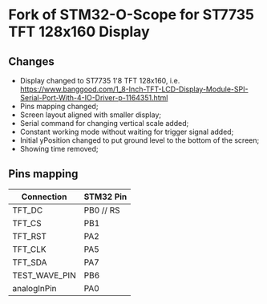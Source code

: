 # Fork of STM32-O-Scope for ST7735 TFT 128x160 Display

## Changes

* Display changed to ST7735 1'8 TFT 128x160, i.e. https://www.banggood.com/1_8-Inch-TFT-LCD-Display-Module-SPI-Serial-Port-With-4-IO-Driver-p-1164351.html
* Pins mapping changed;
* Screen layout aligned with smaller display;
* Serial command for changing vertical scale added;
* Constant working mode without waiting for trigger signal added;
* Initial yPosition changed to put ground level to the bottom of the screen;
* Showing time removed;

## Pins mapping

| Connection    | STM32 Pin |
| ------------- | ------------- |
| TFT_DC	| PB0 // RS |
| TFT_CS	| PB1       |
| TFT_RST	| PA2       |
| TFT_CLK	| PA5       |
| TFT_SDA	| PA7       |
| TEST_WAVE_PIN	| PB6	    |
| analogInPin 	| PA0       |
